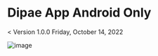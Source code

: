 # Dipae App Android Only

< Version 1.0.0 Friday, October 14, 2022


![image](https://user-images.githubusercontent.com/70096169/195937745-dd3d27e6-8a31-4365-86c4-542beb110c84.png)
